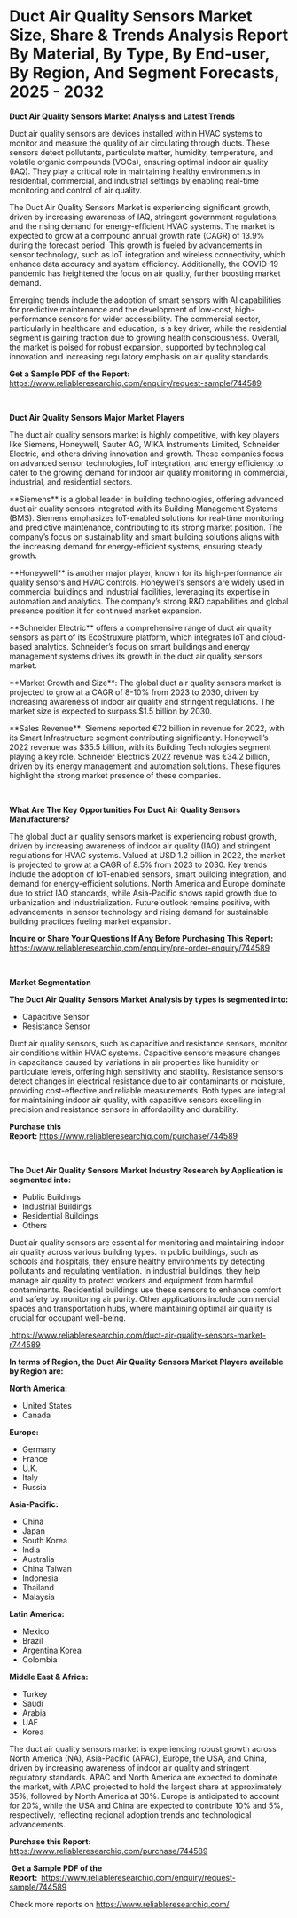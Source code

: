 <p><h1>Duct Air Quality Sensors Market Size, Share & Trends Analysis Report By Material, By Type, By End-user, By Region, And Segment Forecasts, 2025 - 2032</h1></p><p><strong>Duct Air Quality Sensors Market Analysis and Latest Trends</strong></p>
<p><p>Duct air quality sensors are devices installed within HVAC systems to monitor and measure the quality of air circulating through ducts. These sensors detect pollutants, particulate matter, humidity, temperature, and volatile organic compounds (VOCs), ensuring optimal indoor air quality (IAQ). They play a critical role in maintaining healthy environments in residential, commercial, and industrial settings by enabling real-time monitoring and control of air quality.</p><p>The Duct Air Quality Sensors Market is experiencing significant growth, driven by increasing awareness of IAQ, stringent government regulations, and the rising demand for energy-efficient HVAC systems. The market is expected to grow at a compound annual growth rate (CAGR) of 13.9% during the forecast period. This growth is fueled by advancements in sensor technology, such as IoT integration and wireless connectivity, which enhance data accuracy and system efficiency. Additionally, the COVID-19 pandemic has heightened the focus on air quality, further boosting market demand.</p><p>Emerging trends include the adoption of smart sensors with AI capabilities for predictive maintenance and the development of low-cost, high-performance sensors for wider accessibility. The commercial sector, particularly in healthcare and education, is a key driver, while the residential segment is gaining traction due to growing health consciousness. Overall, the market is poised for robust expansion, supported by technological innovation and increasing regulatory emphasis on air quality standards.</p></p>
<p><strong>Get a Sample PDF of the Report:&nbsp;</strong> <a href="https://www.reliableresearchiq.com/enquiry/request-sample/744589?utm_campaign=1900&utm_medium=2&utm_source=Github&utm_content=ia&utm_term=20012025&utm_id=duct-air-quality-sensors">https://www.reliableresearchiq.com/enquiry/request-sample/744589</a></p>
<p>&nbsp;</p>
<p><strong>Duct Air Quality Sensors Major Market Players</strong></p>
<p><p>The duct air quality sensors market is highly competitive, with key players like Siemens, Honeywell, Sauter AG, WIKA Instruments Limited, Schneider Electric, and others driving innovation and growth. These companies focus on advanced sensor technologies, IoT integration, and energy efficiency to cater to the growing demand for indoor air quality monitoring in commercial, industrial, and residential sectors.</p><p>**Siemens** is a global leader in building technologies, offering advanced duct air quality sensors integrated with its Building Management Systems (BMS). Siemens emphasizes IoT-enabled solutions for real-time monitoring and predictive maintenance, contributing to its strong market position. The company’s focus on sustainability and smart building solutions aligns with the increasing demand for energy-efficient systems, ensuring steady growth.</p><p>**Honeywell** is another major player, known for its high-performance air quality sensors and HVAC controls. Honeywell’s sensors are widely used in commercial buildings and industrial facilities, leveraging its expertise in automation and analytics. The company’s strong R&D capabilities and global presence position it for continued market expansion.</p><p>**Schneider Electric** offers a comprehensive range of duct air quality sensors as part of its EcoStruxure platform, which integrates IoT and cloud-based analytics. Schneider’s focus on smart buildings and energy management systems drives its growth in the duct air quality sensors market.</p><p>**Market Growth and Size**: The global duct air quality sensors market is projected to grow at a CAGR of 8-10% from 2023 to 2030, driven by increasing awareness of indoor air quality and stringent regulations. The market size is expected to surpass $1.5 billion by 2030.</p><p>**Sales Revenue**: Siemens reported €72 billion in revenue for 2022, with its Smart Infrastructure segment contributing significantly. Honeywell’s 2022 revenue was $35.5 billion, with its Building Technologies segment playing a key role. Schneider Electric’s 2022 revenue was €34.2 billion, driven by its energy management and automation solutions. These figures highlight the strong market presence of these companies.</p></p>
<p>&nbsp;</p>
<p><strong>What Are The Key Opportunities For Duct Air Quality Sensors Manufacturers?</strong></p>
<p><p>The global duct air quality sensors market is experiencing robust growth, driven by increasing awareness of indoor air quality (IAQ) and stringent regulations for HVAC systems. Valued at USD 1.2 billion in 2022, the market is projected to grow at a CAGR of 8.5% from 2023 to 2030. Key trends include the adoption of IoT-enabled sensors, smart building integration, and demand for energy-efficient solutions. North America and Europe dominate due to strict IAQ standards, while Asia-Pacific shows rapid growth due to urbanization and industrialization. Future outlook remains positive, with advancements in sensor technology and rising demand for sustainable building practices fueling market expansion.</p></p>
<p><strong>Inquire or Share Your Questions If Any Before Purchasing This Report:</strong> <a href="https://www.reliableresearchiq.com/enquiry/pre-order-enquiry/744589?utm_campaign=1900&utm_medium=2&utm_source=Github&utm_content=ia&utm_term=20012025&utm_id=duct-air-quality-sensors">https://www.reliableresearchiq.com/enquiry/pre-order-enquiry/744589</a></p>
<p>&nbsp;</p>
<p><strong>Market Segmentation</strong></p>
<p><strong>The Duct Air Quality Sensors Market Analysis by types is segmented into:</strong></p>
<p><ul><li>Capacitive Sensor</li><li>Resistance Sensor</li></ul></p>
<p><p>Duct air quality sensors, such as capacitive and resistance sensors, monitor air conditions within HVAC systems. Capacitive sensors measure changes in capacitance caused by variations in air properties like humidity or particulate levels, offering high sensitivity and stability. Resistance sensors detect changes in electrical resistance due to air contaminants or moisture, providing cost-effective and reliable measurements. Both types are integral for maintaining indoor air quality, with capacitive sensors excelling in precision and resistance sensors in affordability and durability.</p></p>
<p><strong>Purchase this Report:&nbsp;</strong><a href="https://www.reliableresearchiq.com/purchase/744589?utm_campaign=1900&utm_medium=2&utm_source=Github&utm_content=ia&utm_term=20012025&utm_id=duct-air-quality-sensors">https://www.reliableresearchiq.com/purchase/744589</a></p>
<p>&nbsp;</p>
<p><strong>The Duct Air Quality Sensors Market Industry Research by Application is segmented into:</strong></p>
<p><ul><li>Public Buildings</li><li>Industrial Buildings</li><li>Residential Buildings</li><li>Others</li></ul></p>
<p><p>Duct air quality sensors are essential for monitoring and maintaining indoor air quality across various building types. In public buildings, such as schools and hospitals, they ensure healthy environments by detecting pollutants and regulating ventilation. In industrial buildings, they help manage air quality to protect workers and equipment from harmful contaminants. Residential buildings use these sensors to enhance comfort and safety by monitoring air purity. Other applications include commercial spaces and transportation hubs, where maintaining optimal air quality is crucial for occupant well-being.</p></p>
<p><a href="https://www.reliableresearchiq.com/duct-air-quality-sensors-market-r744589?utm_campaign=1900&utm_medium=2&utm_source=Github&utm_content=ia&utm_term=20012025&utm_id=duct-air-quality-sensors">&nbsp;https://www.reliableresearchiq.com/duct-air-quality-sensors-market-r744589</a></p>
<p><strong>In terms of Region, the Duct Air Quality Sensors Market Players available by Region are:</strong></p>
<p>
    <p> <strong> North America: </strong>
        <ul>
            <li>United States</li>
            <li>Canada</li>
        </ul>
        </p> 
    <p> <strong> Europe: </strong>
        <ul>
            <li>Germany</li>
            <li>France</li>
            <li>U.K.</li>
            <li>Italy</li>
            <li>Russia</li>
        </ul>
        </p> 
    <p> <strong> Asia-Pacific: </strong>
        <ul>
            <li>China</li>
            <li>Japan</li>
            <li>South Korea</li>
            <li>India</li>
            <li>Australia</li>
            <li>China Taiwan</li>
            <li>Indonesia</li>
            <li>Thailand</li>
            <li>Malaysia</li>
        </ul>
        </p> 
    <p> <strong> Latin America: </strong>
        <ul>
            <li>Mexico</li>
            <li>Brazil</li>
            <li>Argentina Korea</li>
            <li>Colombia</li>
        </ul>
        </p> 
    <p> <strong> Middle East & Africa: </strong>
        <ul>
            <li>Turkey</li>
            <li>Saudi</li>
            <li>Arabia</li>
            <li>UAE</li>
            <li>Korea</li>
        </ul>
    </p>
    </p>
<p><p>The duct air quality sensors market is experiencing robust growth across North America (NA), Asia-Pacific (APAC), Europe, the USA, and China, driven by increasing awareness of indoor air quality and stringent regulatory standards. APAC and North America are expected to dominate the market, with APAC projected to hold the largest share at approximately 35%, followed by North America at 30%. Europe is anticipated to account for 20%, while the USA and China are expected to contribute 10% and 5%, respectively, reflecting regional adoption trends and technological advancements.</p></p>
<p><strong>Purchase this Report: </strong><a href="https://www.reliableresearchiq.com/purchase/744589?utm_campaign=1900&utm_medium=2&utm_source=Github&utm_content=ia&utm_term=20012025&utm_id=duct-air-quality-sensors">https://www.reliableresearchiq.com/purchase/744589</a></p>
<p>&nbsp;<strong>Get a Sample PDF of the Report:&nbsp;&nbsp;</strong><a href="https://www.reliableresearchiq.com/enquiry/request-sample/744589?utm_campaign=1900&utm_medium=2&utm_source=Github&utm_content=ia&utm_term=20012025&utm_id=duct-air-quality-sensors">https://www.reliableresearchiq.com/enquiry/request-sample/744589</a></p>
<p><strong></strong></p>
<p>Check more reports on <a href="https://www.reliableresearchiq.com/?utm_campaign=1900&utm_medium=2&utm_source=Github&utm_content=ia&utm_term=20012025&utm_id=duct-air-quality-sensors">https://www.reliableresearchiq.com/</a></p>